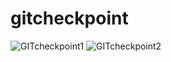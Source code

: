 # gitcheckpoint
![GITcheckpoint1](https://user-images.githubusercontent.com/94684010/143082486-7ba201c7-e217-4388-bcea-d8f1e95bc39c.PNG)
![GITcheckpoint2](https://user-images.githubusercontent.com/94684010/143082489-3182a530-0b7f-4905-a9f5-90c4989923c4.PNG)
